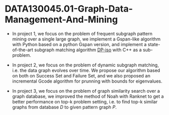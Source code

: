 # DATA130045.01-Graph-Data-Management-And-Mining

* In project 1, we focus on the problem of frequent subgraph pattern mining over a single large graph, we implement a Gspan-like algorithm with Python based on a python Gspan version, and implement a state-of-the-art subgraph matching algorithm [DP-iso](https://github.com/TrueNobility303/DP-iso) with C++ as a sub-problem.

* In project 2, we focus on the problem of dynamic subgraph matching, i.e. the data graph evolves over time. We propose our algorithm based on both on Success Set and Failure Set, and we also proposed an incremental Gcode algorithm for prunning with bounds for eigenvalues. 

* In project 3, we focus on the problem of graph similarity search over a graph database, we improved the method of Noah with Ranknet to get a better performance on top-k problem setting, i.e. to find top-k similar graphs from database $D$ to given pattern graph $P$.

